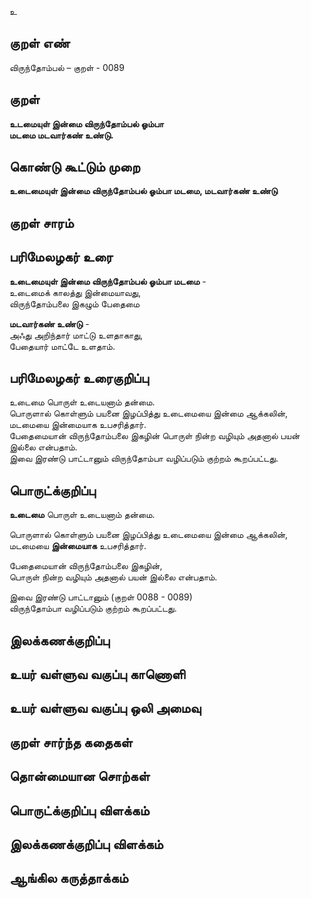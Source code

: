 உ

## குறள் எண் 


விருந்தோம்பல் – குறள் - 0089  

## குறள் 

**உடமையுள் இன்மை விருந்தோம்பல் ஓம்பா  
மடமை மடவார்கண் உண்டு.**

## கொண்டு கூட்டும் முறை

**உடைமையுள் இன்மை விருந்தோம்பல் ஓம்பா மடமை, மடவார்கண் உண்டு**  

## குறள் சாரம் 


## பரிமேலழகர் உரை

**உடைமையுள் இன்மை விருந்தோம்பல் ஓம்பா மடமை** -  
உடைமைக் காலத்து இன்மையாவது,  
விருந்தோம்பலை இகழும் பேதைமை  

**மடவார்கண் உண்டு** -  
அஃது அறிந்தார் மாட்டு உளதாகாது,  
பேதையார் மாட்டே உளதாம்.  

## பரிமேலழகர் உரைகுறிப்பு   

உடைமை பொருள் உடையனாம் தன்மை.  
பொருளால் கொள்ளும் பயனை இழப்பித்து உடைமையை இன்மை ஆக்கலின், மடமையை இன்மையாக உபசரித்தார்.  
பேதைமையான் விருந்தோம்பலை இகழின் பொருள் நின்ற வழியும் அதனால் பயன் இல்லை என்பதாம்.  
இவை இரண்டு பாட்டானும் விருந்தோம்பா வழிப்படும் குற்றம் கூறப்பட்டது.  

## பொருட்க்குறிப்பு 

**உடைமை** பொருள் உடையனாம் தன்மை.  

பொருளால் கொள்ளும் பயனை இழப்பித்து உடைமையை இன்மை ஆக்கலின்,  
மடமையை **இன்மையாக** உபசரித்தார்.  

பேதைமையான் விருந்தோம்பலை இகழின்,  
பொருள் நின்ற வழியும் அதனால் பயன் இல்லை என்பதாம். 

இவை இரண்டு பாட்டானும்  (குறள் 0088 - 0089)  
விருந்தோம்பா வழிப்படும் குற்றம் கூறப்பட்டது.  

## இலக்கணக்குறிப்பு  


## உயர் வள்ளுவ வகுப்பு காணொளி


## உயர் வள்ளுவ வகுப்பு ஒலி அமைவு 

 
## குறள் சார்ந்த கதைகள் 


## தொன்மையான சொற்கள்


## பொருட்க்குறிப்பு விளக்கம்


## இலக்கணக்குறிப்பு விளக்கம்


## ஆங்கில கருத்தாக்கம் 


